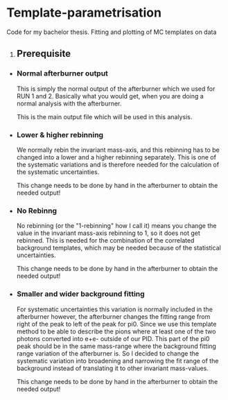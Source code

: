 # Template-parametrisation
Code for my bachelor thesis.
Fitting and plotting of MC templates on data

1. ## Prerequisite
  * ### Normal afterburner output
     This is simply the normal output of the afterburner which we used for RUN 1
     and 2. Basically what you would get, when you are doing a normal analysis
     with the afterburner.

     This is the main output file which will be used in this analysis.

  * ### Lower & higher rebinning
     We normally rebin the invariant mass-axis, and this rebinning has to be
     changed into a lower and a higher rebinning separately. This is one of the
     systematic variations and is therefore needed for the calculation of the
     systematic uncertainties.

     This change needs to be done by hand in the afterburner to obtain the
     needed output!

  * ### No Rebinng
     No rebinning (or the "1-rebinning" how I call it) means you change the
     value in the invariant mass-axis rebinning to 1, so it does not get
     rebinned. This is needed for the combination of the correlated background
     templates, which may be needed because of the statistical uncertainties.

     This change needs to be done by hand in the afterburner to obtain the
     needed output!

  * ### Smaller and wider background fitting
     For systematic uncertainties this variation is normally included in the
     afterburner however, the afterburner changes the fitting range from right
     of the peak to left of the peak for pi0. Since we use this template method
     to be able to describe the pions where at least one of the two photons
     converted into e+e- outside of our PID. This part of the pi0 peak should be
     in the same mass-range where the background fitting range variation of the
     afterburner is.
     So I decided to change the systematic variation into broadening and
     narrowing the fit range of the background instead of translating it to
     other invariant mass-values.

     This change needs to be done by hand in the afterburner to obtain the
     needed output!
